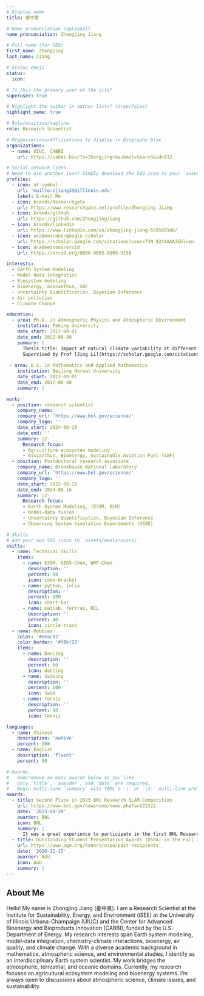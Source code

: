 ```yaml
---
# Display name
title: 姜中景

# Name pronunciation (optional)
name_pronunciation: Zhongjing Jiang

# Full name (for SEO)
first_name: Zhongjing
last_name: Jiang

# Status emoji
status:
  icon: 

# Is this the primary user of the site?
superuser: true

# Highlight the author in author lists? (true/false)
highlight_name: true

# Role/position/tagline
role: Research Scientist

# Organizations/Affiliations to display in Biography blox
organizations:
  - name: UIUC, CABBI
    url: https://cabbi.bio/?s=Zhongjing+&submit=Search&id=932

# Social network links
# Need to use another icon? Simply download the SVG icon to your `assets/media/icons/` folder.
profiles:
  - icon: at-symbol
    url: 'mailto:zjiang35@illinois.edu'
    label: E-mail Me
  - icon: brands/Researchgate
    url: https://www.researchgate.net/profile/Zhongjing-Jiang
  - icon: brands/github
    url: https://github.com/ZhongjingJiang
  - icon: brands/linkedin
    url: https://www.linkedin.com/in/zhongjing-jiang-628588146/
  - icon: academicons/google-scholar
    url: https://scholar.google.com/citations?user=73N_824AAAAJ&hl=en
  - icon: academicons/orcid
    url: https://orcid.org/0000-0003-0909-9150

interests:
  - Earth System Modeling
  - Model data integration
  - Ecosystem modeling
  - Bioenergy, miscanthus, SAF
  - Uncertainty Quantification, Bayesian Inference
  - Air pollution
  - Climate Change

education:
  - area: Ph.D. in Atmospheric Physics and Atmospheric Environment
    institution: Peking University
    date_start: 2017-09-01
    date_end: 2022-06-30
    summary: |
      Thesis title: Impact of natural climate variability at different timescales on tropospheric ozone in China.
      Supervised by Prof [Jing Li](https://scholar.google.com/citations?user=2Xxd0psAAAAJ).
  
 - area: B.S. in Mathematics and Applied Mathematics
    institution: Beijing Normal University
    date_start: 2013-09-01
    date_end: 2017-06-30
    summary: |

work:
  - position: research scientist
    company_name: 
    company_url: 'https://www.bnl.gov/science/'
    company_logo: ''
    date_start: 2024-08-19
    date_end: ''
    summary: |2-
      Research focus:
      - Agriculture ecosystem modeling
      - miscanthus, Bioenergy, Sustainable Aviation Fuel (SAF)
  - position: Postdoctoral research associate
    company_name: Brookhaven National Laboratory
    company_url: 'https://www.bnl.gov/science/'
    company_logo: ''
    date_start: 2022-09-19
    date_end: 2024-08-16
    summary: |2-
      Research focus:
      - Earth System Modeling, (E3SM, ELM)
      - Model-data fusion
      - Uncertainty Quantification, Bayesian Inference
      - Observing System Simulation Experiments (OSSE)

# Skills
# Add your own SVG icons to `assets/media/icons/`
skills:
  - name: Technical Skills
    items:
      - name: E3SM, GEOS-Chem, WRF-Chem
        description: ''
        percent: 80
        icon: code-bracket
      - name: python, julia
        description: ''
        percent: 100
        icon: chart-bar
      - name: matlab, fortran, NCL
        description: ''
        percent: 40
        icon: circle-stack
  - name: Hobbies
    color: '#eeac02'
    color_border: '#f0bf23'
    items:
      - name: Dancing
        description: ''
        percent: 60
        icon: dancing
      - name: Swiming
        description: ''
        percent: 100
        icon: Swim
      - name: Tennis
        description: ''
        percent: 80
        icon: Tennis

languages:
  - name: Chinese
    description: 'native'
    percent: 100
  - name: English
    description: 'fluent'
    percent: 90

# Awards.
#   Add/remove as many awards below as you like.
#   Only `title`, `awarder`, and `date` are required.
#   Begin multi-line `summary` with YAML's `|` or `|2-` multi-line prefix and indent 2 spaces below.
awards:
  - title: Second Place in 2023 BNL Research SLAM Competition
    url: https://www.bnl.gov/newsroom/news.php?a=221522
    date: '2023-09-28'
    awarder: BNL
    icon: BNL
    summary: |
      It was a great experience to participate in the first BNL Research SLAM competition, and it was an honor to win second place (my presentation begins at 28:40 in the [video](https://www.youtube.com/watch?v=zWkuOtVzpVQ&t=5s). The SLAM competition is like an "elevator talk"; participants gave three-minute talks on their research, prepared for a general audience. This event reinforced my commitment to improving the communication of scientific concepts to the public, a mission I will passionately pursue in the future.
  - title: Outstanding Student Presentation Awards (OSPA) in the Fall 2020 AGU meeting
    url: https://www.agu.org/honors/ospa/past-recipients
    date: '2020-12-15'
    awarder: AGU
    icon: AGU
    summary: |
---
```


## About Me
Hello! My name is Zhongjing Jiang (姜中景). I am a Research Scientist at the Institute for Sustainability, Energy, and Environment (iSEE) at the University of Illinois Urbana-Champaign (UIUC) and the Center for Advanced Bioenergy and Bioproducts Innovation (CABBI), funded by the U.S. Department of Energy. My research interests span Earth system modeling, model-data integration, chemistry-climate interactions, bioenergy, air quality, and climate change. With a diverse academic background in mathematics, atmospheric science, and environmental studies, I identify as an interdisciplinary Earth system scientist. My work bridges the atmospheric, terrestrial, and oceanic domains. Currently, my research focuses on agricultural ecosystem modeling and bioenergy systems. I’m always open to discussions about atmospheric science, climate issues, and sustainability.
